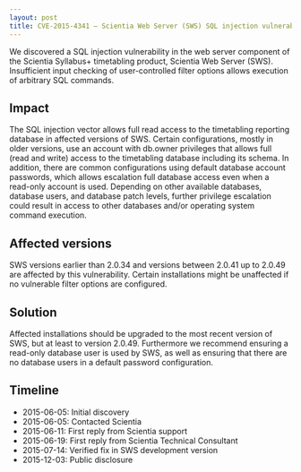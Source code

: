 ```yaml
---
layout: post
title: CVE-2015-4341 – Scientia Web Server (SWS) SQL injection vulnerability
---
```


We discovered a SQL injection vulnerability in the web server component of the Scientia Syllabus+ timetabling product, Scientia Web Server (SWS). Insufficient input checking of user-controlled filter options allows execution of arbitrary SQL commands.

## Impact

The SQL injection vector allows full read access to the timetabling reporting database in affected versions of SWS. Certain configurations, mostly in older versions, use an account with db.owner privileges that allows full (read and write) access to the timetabling database including its schema. In addition, there are common configurations using default database account passwords, which allows escalation full database access even when a read-only account is used. Depending on other available databases, database users, and database patch levels, further privilege escalation could result in access to other databases and/or operating system command execution.

## Affected versions

SWS versions earlier than 2.0.34 and versions between 2.0.41 up to 2.0.49 are affected by this vulnerability. Certain installations might be unaffected if no vulnerable filter options are configured.

## Solution

Affected installations should be upgraded to the most recent version of SWS, but at least to version 2.0.49. Furthermore we recommend ensuring a read-only database user is used by SWS, as well as ensuring that there are no database users in a default password configuration.

## Timeline

* 2015-06-05: Initial discovery
* 2015-06-05: Contacted Scientia
* 2015-06-11: First reply from Scientia support
* 2015-06-19: First reply from Scientia Technical Consultant
* 2015-07-14: Verified fix in SWS development version
* 2015-12-03: Public disclosure
